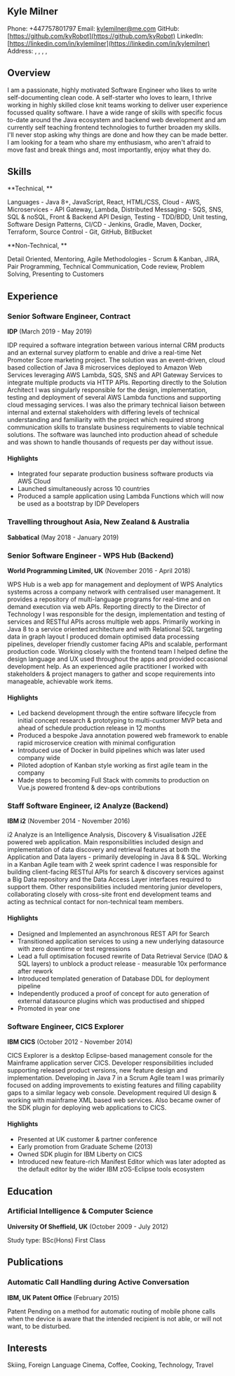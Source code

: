 ## Kyle Milner

Phone: +447757801797
Email: [kylemilner@me.com](mailto:kylemilner@me.com)
GitHub: [https://github.com/kyRobot](https://github.com/kyRobot)
LinkedIn: [https://linkedin.com/in/kylemilner](https://linkedin.com/in/kylemilner)
Address: , , , , 

## Overview

I am a passionate, highly motivated Software Engineer who likes to write self-documenting clean code. A self-starter who loves to learn, I thrive working in highly skilled close knit teams working to deliver user experience focussed quality software.
I have a wide range of skills with specific focus to-date around the Java ecosystem and backend web development and am currently self teaching frontend technologies to further broaden my skills.
I'll never stop asking why things are done and how they can be made better. I am looking for a team who share my enthusiasm, who aren't afraid to move fast and break things and, most importantly, enjoy what they do.

## Skills

**Technical, **

Languages - Java 8+, JavaScript, React, HTML/CSS, Cloud - AWS, Microservices - API Gateway, Lambda, Distributed Messaging - SQS, SNS, SQL &amp; noSQL, Front &amp; Backend API Design, Testing - TDD/BDD, Unit testing, Software Design Patterns, CI/CD - Jenkins, Gradle, Maven, Docker, Terraform, Source Control - Git, GitHub, BitBucket

**Non-Technical, **

Detail Oriented, Mentoring, Agile Methodologies - Scrum &amp; Kanban, JIRA, Pair Programming, Technical Communication, Code review, Problem Solving, Presenting to Customers

## Experience

### Senior Software Engineer, Contract

**IDP** (March 2019 - May 2019)

IDP required a software integration between various internal CRM products and an external survey platform to enable and drive a real-time Net Promoter Score marketing project. The solution was an event-driven, cloud based collection of Java 8 microservices deployed to Amazon Web Services leveraging AWS Lambda, SQS, SNS and API Gateway Services to integrate multiple products via HTTP APIs.
 Reporting directly to the Solution Architect I was singularly responsible for the design, implementation, testing and deployment of several AWS Lambda functions and supporting cloud messaging services. I was also the primary technical liaison between internal and external stakeholders with differing levels of technical understanding and familiarity with the project which required strong communication skills to translate business requirements to viable technical solutions.
 The software was launched into production ahead of schedule and was shown to handle thousands of requests per day without issue.

#### Highlights

* Integrated four separate production business software products via AWS Cloud
* Launched simultaneously across 10 countries
* Produced a sample application using Lambda Functions which will now be used as a bootstrap by IDP Developers

### Travelling throughout Asia, New Zealand &amp; Australia

**Sabbatical** (May 2018 - January 2019)

 

### Senior Software Engineer - WPS Hub (Backend)

**World Programming Limited, UK** (November 2016 - April 2018)

WPS Hub is a web app for management and deployment of WPS Analytics systems across a company network with centralised user management. It provides a repository of multi-language programs for real-time and on demand execution via web APIs. Reporting directly to the Director of Technology I was responsible for the design, implementation and testing of services and RESTful APIs across multiple web apps. Primarily working in Java 8 to a service oriented architecture and with Relational SQL targeting data in graph layout I produced domain optimised data processing pipelines, developer friendly customer facing APIs and scalable, performant production code. Working closely with the frontend team I helped define the design language and UX used throughout the apps and provided occasional development help. As an experienced agile practitioner I worked with stakeholders & project managers to gather and scope requirements into manageable, achievable work items. 

#### Highlights

* Led backend development through the entire software lifecycle from initial concept research &amp; prototyping to multi-customer MVP beta and ahead of schedule production release in 12 months
* Produced a bespoke Java annotation powered web framework to enable rapid microservice creation with minimal configuration
* Introduced use of Docker in build pipelines which was later used company wide
* Piloted adoption of Kanban style working as first agile team in the company
* Made steps to becoming Full Stack with commits to production on Vue.js powered frontend &amp; dev-ops contributions 

### Staff Software Engineer, i2 Analyze (Backend)

**IBM i2** (November 2014 - November 2016)

i2 Analyze is an Intelligence Analysis, Discovery & Visualisation J2EE powered web application. Main responsibilities included design and implementation of data discovery and retrieval features at both the Application and Data layers - primarily developing in Java 8 & SQL. Working in a Kanban Agile team with 2 week sprint cadence I was responsible for building client-facing RESTful APIs for search & discovery services against a Big Data repository and the Data Access Layer interfaces required to support them. Other responsibilities included mentoring junior developers, collaborating closely with cross-site front end development teams and acting as technical contact for non-technical team members.

#### Highlights

* Designed and Implemented an asynchronous REST API for Search
* Transitioned application services to using a new underlying datasource with zero downtime or test regressions
* Lead a full optimisation focused rewrite of Data Retrieval Service (DAO &amp; SQL layers) to unblock a product release - measurable 10x performance after rework
* Introduced templated generation of Database DDL for deployment pipeline
* Independently produced a proof of concept for auto generation of external datasource plugins which was productised and shipped
* Promoted in year one

### Software Engineer, CICS Explorer

**IBM CICS** (October 2012 - November 2014)

CICS Explorer is a desktop Eclipse-based management console for the Mainframe application server CICS. Developer responsibilities included supporting released product versions, new feature design and implementation. Developing in Java 7 in a Scrum Agile team I was primarily focused on adding improvements to existing features and filling capability gaps to a similar legacy web console. Development required UI design & working with mainframe XML based web services. Also became owner of the SDK plugin for deploying web applications to CICS.

#### Highlights

* Presented at UK customer &amp; partner conference
* Early promotion from Graduate Scheme (2013)
* Owned SDK plugin for IBM Liberty on CICS
* Introduced new feature-rich Manifest Editor which was later adopted as the default editor by the wider IBM zOS-Eclipse tools ecosystem

## Education

### Artificial Intelligence &amp; Computer Science 

**University Of Sheffield, UK** (October 2009 - July 2012)

Study type: BSc(Hons) First Class

## Publications

### Automatic Call Handling during Active Conversation

**IBM, UK Patent Office** (February 2015)

Patent Pending on a method for automatic routing of mobile phone calls when the device is aware that the intended recipient is not able, or will not want, to be disturbed.

## Interests


Skiing, Foreign Language Cinema, Coffee, Cooking, Technology, Travel

